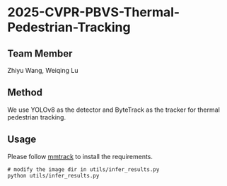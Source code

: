 # 2025-CVPR-PBVS-Thermal-Pedestrian-Tracking

## Team Member

Zhiyu Wang, Weiqing Lu

## Method

We use YOLOv8 as the detector and ByteTrack as the tracker for thermal pedestrian tracking.

## Usage

Please follow [mmtrack](https://github.com/open-mmlab/mmtracking/blob/master/docs/en/install.md) to install the requirements.

```
# modify the image dir in utils/infer_results.py
python utils/infer_results.py
```

